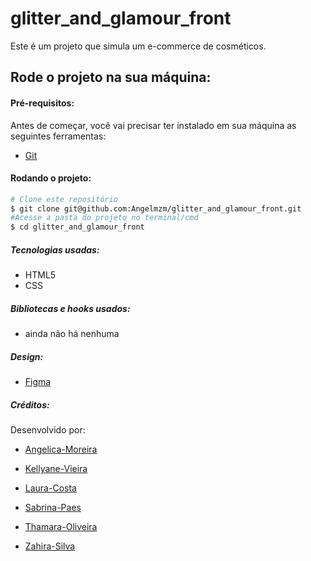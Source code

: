 # glitter_and_glamour_front
Este é um projeto que simula um e-commerce de cosméticos.

## Rode o projeto na sua máquina:

#### Pré-requisitos:

Antes de começar, você vai precisar ter instalado em sua máquina as seguintes ferramentas:

- [Git](https://git-scm.com/downloads)

#### Rodando o projeto:

```bash
# Clone este repositório
$ git clone git@github.com:Angelmzm/glitter_and_glamour_front.git
#Acesse a pasta do projeto no terminal/cmd
$ cd glitter_and_glamour_front
```

##### Tecnologias usadas:

- HTML5
- CSS

##### Bibliotecas e hooks usados:

- ainda não há nenhuma

##### Design:

- [Figma](https://www.figma.com/design/Yz44Q7npMEMouzS2WtKcYl/Glitter%26Glamour?node-id=0-1&t=5BcnE6GILXIGjJWF-1)

##### Créditos:

Desenvolvido por:

- [Angelica-Moreira](https://github.com/Angelmzm)

- [Kellyane-Vieira](https://github.com/Kelly019)

- [Laura-Costa](https://github.com/karnsteinn)

- [Sabrina-Paes](https://github.com/biin4)

- [Thamara-Oliveira](https://github.com/thamara0)

- [Zahira-Silva](https://github.com/ZahiraS2-zz)
